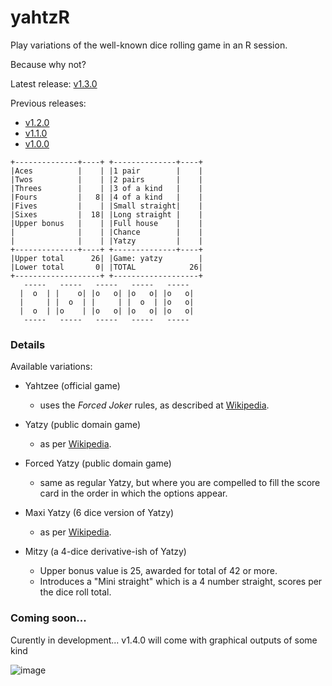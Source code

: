 # yahtzR

Play variations of the well-known dice rolling game in an R session.

Because why not?

Latest release: [v1.3.0](https://github.com/JerBoon/yahtzR/releases/tag/v1.3.0)

Previous releases:
- [v1.2.0](https://github.com/JerBoon/yahtzR/releases/tag/v1.2.0)
- [v1.1.0](https://github.com/JerBoon/yahtzR/releases/tag/v1.1.0)
- [v1.0.0](https://github.com/JerBoon/yahtzR/releases/tag/v1.0.0)


```
+--------------+----+ +--------------+----+
|Aces          |    | |1 pair        |    |
|Twos          |    | |2 pairs       |    |
|Threes        |    | |3 of a kind   |    |
|Fours         |   8| |4 of a kind   |    |
|Fives         |    | |Small straight|    |
|Sixes         |  18| |Long straight |    |
|Upper bonus   |    | |Full house    |    |
|              |    | |Chance        |    |
|              |    | |Yatzy         |    |
+--------------+----+ +--------------+----+
|Upper total      26| |Game: yatzy        |
|Lower total       0| |TOTAL            26|
+-------------------+ +-------------------+
   -----   -----   -----   -----   ----- 
  |  o  | |    o| |o   o| |o   o| |o   o|
  |     | |  o  | |     | |  o  | |o   o|
  |  o  | |o    | |o   o| |o   o| |o   o|
   -----   -----   -----   -----   ----- 
```
### Details

Available variations:

- Yahtzee (official game)
  - uses the _Forced Joker_ rules, as described at 
  [Wikipedia](https://en.wikipedia.org/wiki/Yahtzee).

- Yatzy (public domain game)
  - as per [Wikipedia](https://en.wikipedia.org/wiki/Yatzy).
  
- Forced Yatzy (public domain game)
  - same as regular Yatzy, but where you are compelled to fill the score card in the order in
    which the options appear.
  
- Maxi Yatzy (6 dice version of Yatzy)
  - as per [Wikipedia](https://en.wikipedia.org/wiki/Yatzy#Maxi_Yatzy).

- Mitzy (a 4-dice derivative-ish of Yatzy)
  - Upper bonus value is 25, awarded for total of 42 or more.
  - Introduces a "Mini straight" which is a 4 number straight, scores per the dice roll total.

### Coming soon...

Curently in development... v1.4.0 will come with graphical outputs of some kind

![image](https://user-images.githubusercontent.com/23141865/65390567-4110ee80-dd58-11e9-83b0-9f6d55874592.png)
